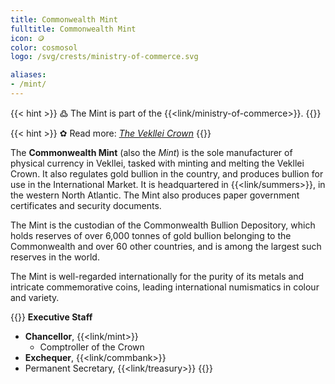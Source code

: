 ```yaml
---
title: Commonwealth Mint
fulltitle: Commonwealth Mint
icon: 🪙
color: cosmosol
logo: /svg/crests/ministry-of-commerce.svg

aliases:
- /mint/
---
```

{{< hint >}}
߷ The Mint is part of the {{<link/ministry-of-commerce>}}.
{{</hint>}}

{{< hint >}}
✿ Read more: *[The Vekllei Crown](/stories/currency/)*
{{</hint>}}

The <span class="fi fi-min-commerce fis"></span> **Commonwealth Mint** (also the *Mint*) is the sole manufacturer of physical currency in Vekllei, tasked with minting and melting the Vekllei Crown. It also regulates gold bullion in the country, and produces bullion for use in the International Market. It is headquartered in {{<link/summers>}}, in the western North Atlantic. The Mint also produces paper government certificates and security documents.

The Mint is the custodian of the Commonwealth Bullion Depository, which holds reserves of over 6,000 tonnes of gold bullion belonging to the Commonwealth and over 60 other countries, and is among the largest such reserves in the world.

The Mint is well-regarded internationally for the purity of its metals and intricate commemorative coins, leading international numismatics in colour and variety.

{{<hint panel>}}
**Executive Staff**

* **Chancellor**, {{<link/mint>}}
	* Comptroller of the Crown
* **Exchequer**, {{<link/commbank>}}
* Permanent Secretary, {{<link/treasury>}}
{{</hint>}}